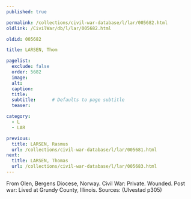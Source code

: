 ```yaml
---
published: true

permalink: /collections/civil-war-database/l/lar/005682.html
oldlink: /CivilWar/db/l/lar/005682.html

oldid: 005682

title: LARSEN, Thom

pagelist:
  exclude: false
  order: 5682
  image: 
  alt:
  caption:
  title:
  subtitle:      # Defaults to page subtitle
  teaser:

category: 
  - L 
  - LAR

previous:
  title: LARSEN, Rasmus
  url: /collections/civil-war-database/l/lar/005681.html  
next:
  title: LARSEN, Thomas
  url: /collections/civil-war-database/l/lar/005683.html   
---
```

From Olen, Bergens Diocese, Norway. Civil War: Private. Wounded. Post war: Lived at Grundy County, Illinois. Sources: (Ulvestad p305)